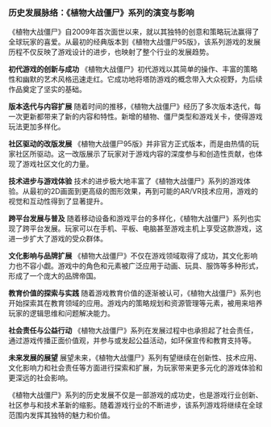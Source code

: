 ### 历史发展脉络：《植物大战僵尸》系列的演变与影响

《植物大战僵尸》自2009年首次面世以来，就以其独特的创意和策略玩法赢得了全球玩家的喜爱。从最初的经典版本到《植物大战僵尸95版》，该系列游戏的发展历程不仅反映了游戏设计的进步，也映射了整个行业的发展趋势。

**初代游戏的创新与成功**
《植物大战僵尸》初代游戏以其简单的操作、丰富的策略性和幽默的艺术风格迅速走红。它成功地将塔防游戏的概念带入大众视野，为后续作品奠定了坚实的基础。

**版本迭代与内容扩展**
随着时间的推移，《植物大战僵尸》经历了多次版本迭代，每一次更新都带来了新的内容和特性。新增的植物、僵尸类型和游戏关卡，使得游戏玩法更加多样化。

**社区驱动的改版发展**
《植物大战僵尸95版》并非官方正式版本，而是由热情的玩家社区所驱动。这一改版展示了玩家对于游戏内容的深度参与和创造性贡献，也体现了游戏社区文化的力量。

**技术进步与游戏体验**
技术的进步极大地丰富了《植物大战僵尸》系列的游戏体验。从最初的2D画面到更高级的图形效果，再到可能的AR/VR技术应用，游戏的视觉和互动性得到了显著提升。

**跨平台发展与普及**
随着移动设备和游戏平台的多样化，《植物大战僵尸》系列也实现了跨平台发展。玩家可以在手机、平板、电脑甚至游戏主机上享受这款游戏，这进一步扩大了游戏的受众群体。

**文化影响与品牌扩展**
《植物大战僵尸》不仅在游戏领域取得了成功，其文化影响力也不容小觑。游戏中的角色和元素被广泛应用于动画、玩具、服饰等多种形式，形成了一个庞大的品牌帝国。

**教育价值的探索与实践**
随着游戏教育价值的逐渐被认可，《植物大战僵尸》系列也开始探索其在教育领域的应用。游戏内的策略规划和资源管理等元素，被用来培养玩家的逻辑思维和问题解决能力。

**社会责任与公益行动**
《植物大战僵尸》系列在发展过程中也承担起了社会责任，通过游戏传播正面价值观，并参与或发起公益活动，如环保宣传和教育支持等。

**未来发展的展望**
展望未来，《植物大战僵尸》系列有望继续在创新性、技术应用、文化影响力和社会责任等方面进行探索和扩展，为玩家带来更多元化的游戏体验和更深远的社会影响。

《植物大战僵尸》系列的历史发展不仅是一部游戏的成功史，也是游戏行业创新、社区参与和技术革新的缩影。随着游戏行业的不断进步，该系列游戏将继续在全球范围内发挥其独特的魅力和价值。